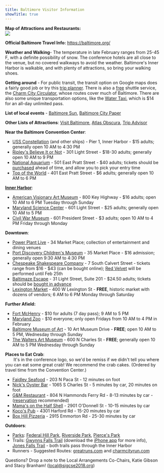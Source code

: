 ```yaml
---
title: Baltimore Visitor Information
showTitle: true
---
```


<p>
<b>Map of Attractions and Restaurants:</b><br><a href="https://drive.google.com/open?id=1Ty55_UVY3B-nJ_yjfhW8_x_c5Rw&usp=sharing"><img src="https://sigcse2018.sigcse.org/images/map.png"/></a>
</p>
<p>
<b>Official Baltimore Travel Info:</b> <a href="https://baltimore.org/">https://baltimore.org/</a>
</p>
<p>
<b>Weather and Walking</b>- The temperature in late February ranges from 25-45 F, with a definite possibility of snow.  The conference hotels are all close to the venue, but no covered walkways to avoid the weather.  Baltimore's Inner Harbor is walkable, and with plenty of attractions, so bring your walking shoes.
</p>


<p>
<b>Getting around</b> - For public transit, the transit option on Google maps does a fairly good job or try this <a href="https://mta.maryland.gov/m/trip-planner">trip planner</a>.  
There is also a <u>free</u> shuttle service, the <a href="http://www.charmcitycirculator.com/">Charm City Circulator</a>, whose routes cover much of Baltimore.  
There are also some unique transportation options, like the <a href="https://baltimorewatertaxi.com/">Water Taxi</a>, which is $14 for an all-day unlimited pass.
</p>


<p>
<b>List of local events</b> - <a href="http://www.baltimoresun.com/events/">Baltimore Sun</a>, <a href="http://events.citypaper.com/">Baltimore City Paper</a>
</p>

<p>
<b>Other Lists of Attractions</b>: <a href="https://baltimore.org/">Visit Baltimore</a>, <a href="https://www.atlasobscura.com/things-to-do/baltimore-maryland/places">Atlas Obscura</a>, <a href="https://www.tripadvisor.com/Attractions-g60811-Activities-Baltimore_Maryland.html">Trip Advisor</a>
</p>


<p>
<b>Near the Baltimore Convention Center</b>:
</p>
<ul>
  <li> <a href="http://www.historicships.org/historic-ships.html">USS Constellation</a> (and other ships) - Pier 1, Inner Harbor - $15 adults; generally open 10 AM to 4:30 PM</li>
  <li> <a href="http://www.ripleys.com/baltimore">Ripley's Believe It or Not</a> - 301 Light Street - $18-30 adults; generally open 10 AM to 9 PM</li>
  <li> <a href="http://aqua.org/">National Aquarium</a> - 501 East Pratt Street - $40 adults; tickets should be <a href="http://aqua.org/tickets">purchased</a> ahead of time, and allow you to pick your entry time </li>
  <li> <a href="http://www.viewbaltimore.org/">Top of the World</a> - 401 East Pratt Street - $6 adults; generally open 10 AM to 6 PM</li>
</ul>


<p>
<a href="https://baltimore.org/article/baltimore-inner-harbor"><b>Inner Harbor</b></a>:
</p>
<ul>
  <li> <a href="http://www.avam.org/">American Visionary Art Museum</a> - 800 Key Highway - $16 adults; open 10 AM to 6 PM Tuesday through Sunday</li>
  <li> <a href="http://www.mdsci.org/">Maryland Science Center</a> - 601 Light Street - $25 adults; generally open 10 AM to 5 PM </li>
  <li> <a href="http://www.baltimorecivilwarmuseum.com/">Civil War Museum</a> - 601 President Street - $3 adults; open 10 AM to 4 PM Friday through Monday</li>
</ul>

<p>
<b>Downtown</b>:
</p>
<ul>
  <li> <a href="http://www.powerplantlive.com/">Power Plant Live</a> - 34 Market Place; collection of entertainment and dining venues</li>
  <li> <a href="https://www.portdiscovery.org/">Port Discovery Children's Museum</a> - 35 Market Place - $16 admission; generally open 9:30 AM to 4:30 PM</li>
  <li> <a href="https://www.chesapeakeshakespeare.com">Chespeake Shakespeare Company</a> - 7 South Calvert Street - tickets range from $16 - $43 (can be bought online); <a href="https://www.chesapeakeshakespeare.com/season/red-velvet/">Red Velvet</a> will be performed until Feb 25th</li>
  <li> <a href="https://www.baltimazeescape.com/">Baltimaze Escape</a> - 31 Light Street, Suite 201 - $24.50 adults; tickets should be <a href="https://www.baltimazeescape.com/bookings">bought in advance</a></li>
  <li> <a href="http://lexingtonmarket.com/">Lexington Market</a> - 400 W Lexington St - <b>FREE</b>, historic market with dozens of vendors; 6 AM to 6 PM Monday through Saturday</li>
</ul>


<p>
<b>Further Afield:</b>
</p>
<ul>
  <li> <a href="https://www.nps.gov/fomc/index.htm">Fort McHenry</a> - $10 for adults (7 day pass); 9 AM to 5 PM</li>
  <li> <a href="http://www.marylandzoo.org/">Maryland Zoo</a> - $10 everyone; only open Fridays from 10 AM to 4 PM in February</li>
  <li> <a href="https://artbma.org/">Baltimore Museum of Art</a> - 10 Art Museum Drive - <b>FREE</b>; open 10 AM to 5 PM, Wednesday through Sunday</li>
  <li> <a href="https://thewalters.org/">The Walters Art Museum</a> - 600 N Charles St - <b>FREE</b>; generally open 10 AM to 5 PM Wednesday through Sunday</li>
</ul>



<p>
<b>Places to Eat Crab</b>:<br/>
&nbsp;&nbsp;&nbsp;&nbsp;&nbsp;&nbsp;&nbsp;It's in the conference logo, so we'd be remiss if we didn't tell you where you can eat some great crab!  We recommend the crab cakes.  (Ordered by travel time from the Convention Center.)
</p>
<ul>
  <li> <a href="http://www.faidleyscrabcakes.com/">Faidley Seafood</a> - 203 N Paca St - 12 minutes on foot</li>
  <li> <a href="http://www.nicksoysterbar.com/">Nick's Oyster Bar</a> - 1065 S Charles St - 5 minutes by car, 20 minutes on foot</li>
  <li> <a href="https://gandmcrabcakes.com/">G&M Restaurant</a> - 804 N Hammonds Ferry Rd - 8-13 minutes by car - (<a href="https://gandmcrabcakes.com/reservations/">reservation</a> recommended)</li>
  <li> <a href="https://www.mamasonthehalfshell.com/">Mama's on the Half Shell</a> - 2901 O'Donnell St - 10-15 minutes by car</li>
  <li> <a href="http://kocospub.com/">Koco's Pub</a> - 4301 Harford Rd - 15-20 minutes by car</li>
  <li> <a href="http://www.boxhillpizzeria.com/">Box Hill Pizzeria</a> - 2915 Emmorton Rd - 25-30 minutes by car</li>
</ul>


<p>
<b>Outdoors</b>:
</p>
<ul>
  <li> <a href="https://bcrp.baltimorecity.gov/parks">Parks</a>: 
<a href="https://bcrp.baltimorecity.gov/parks/federal-hill">Federal Hill Park</a>, 
<a href="https://baltimore.org/info/leone-riverside-park">Riverside Park</a>, 
<a href="http://baltimorewaterfront.com/pierces-park/">Pierce's Park</a>
  </li>
  <li> Trails: <a href="http://www.gwynnsfallstrail.org/">Gwynns Falls Trail</a> (download the <a href="http://itunes.apple.com/us/app/gwynns-falls-trail/id525489952?mt=8">iPhone app</a> for more info), 
<a href="https://jonesfallstrail.us/">Jones Falls Trail</a> - both trails pass through the Inner Harbor
  </li>
  <li>Runners - Suggested Routes: <a href="http://greatruns.com/location/baltimore-maryland/">greatruns.com</a> and <a href="http://www.charmcityrun.com/blog/2015/9/23/places-to-run-in-the-baltimore-area#block-yui_3_17_2_1_1443014649784_147116">charmcityrun.com</a>
  </li>
</ul>


<p>Questions? Drop a note to the  Local Arrangements Co-Chairs, Katie Gibson and Stacy Branham! (<a href="mailto:local@sigcse2018.org">local@sigcse2018.org</a>)</p>
